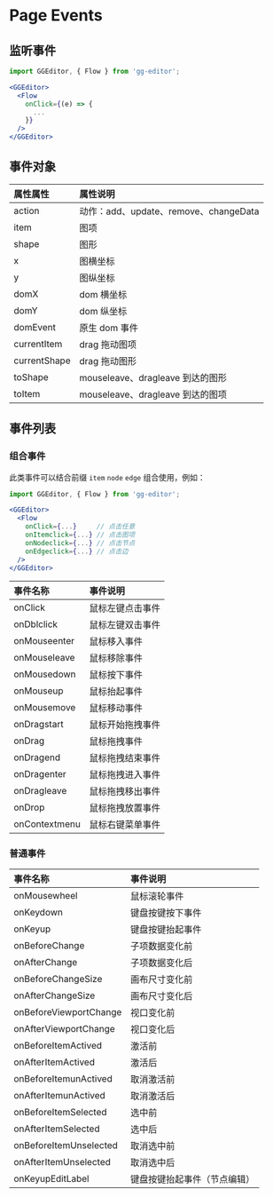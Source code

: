 # Page Events

## 监听事件

```jsx
import GGEditor, { Flow } from 'gg-editor';

<GGEditor>
  <Flow
    onClick={(e) => {
      ...
    }}
  />
</GGEditor>
```

## 事件对象

| 属性属性 | 属性说明 |
| :--- | :--- |
| action | 动作：add、update、remove、changeData |
| item | 图项 |
| shape | 图形 |
| x | 图横坐标 |
| y | 图纵坐标 |
| domX | dom 横坐标 |
| domY | dom 纵坐标 |
| domEvent | 原生 dom 事件 |
| currentItem | drag 拖动图项 |
| currentShape | drag 拖动图形 |
| toShape | mouseleave、dragleave 到达的图形 |
| toItem | mouseleave、dragleave 到达的图项 |

## 事件列表

### 组合事件

此类事件可以结合前缀 `item` `node` `edge` 组合使用，例如：

```jsx
import GGEditor, { Flow } from 'gg-editor';

<GGEditor>
  <Flow
    onClick={...}     // 点击任意
    onItemclick={...} // 点击图项
    onNodeclick={...} // 点击节点
    onEdgeclick={...} // 点击边
  />
</GGEditor>
```

| 事件名称 | 事件说明 |
| :--- | :--- |
| onClick | 鼠标左键点击事件 |
| onDblclick | 鼠标左键双击事件 |
| onMouseenter | 鼠标移入事件 |
| onMouseleave | 鼠标移除事件 |
| onMousedown | 鼠标按下事件 |
| onMouseup | 鼠标抬起事件 |
| onMousemove | 鼠标移动事件 |
| onDragstart | 鼠标开始拖拽事件 |
| onDrag | 鼠标拖拽事件 |
| onDragend | 鼠标拖拽结束事件 |
| onDragenter | 鼠标拖拽进入事件 |
| onDragleave | 鼠标拖拽移出事件 |
| onDrop | 鼠标拖拽放置事件 |
| onContextmenu | 鼠标右键菜单事件 |

### 普通事件

| 事件名称 | 事件说明 |
| :--- | :--- |
| onMousewheel | 鼠标滚轮事件 |
| onKeydown | 键盘按键按下事件 |
| onKeyup | 键盘按键抬起事件 |
| onBeforeChange | 子项数据变化前 |
| onAfterChange | 子项数据变化后 |
| onBeforeChangeSize | 画布尺寸变化前 |
| onAfterChangeSize | 画布尺寸变化后 |
| onBeforeViewportChange | 视口变化前 |
| onAfterViewportChange | 视口变化后 |
| onBeforeItemActived | 激活前 |
| onAfterItemActived | 激活后 |
| onBeforeItemunActived | 取消激活前 |
| onAfterItemunActived | 取消激活后 |
| onBeforeItemSelected | 选中前 |
| onAfterItemSelected | 选中后 |
| onBeforeItemUnselected | 取消选中前 |
| onAfterItemUnselected | 取消选中后 |
| onKeyupEditLabel | 键盘按键抬起事件（节点编辑）|